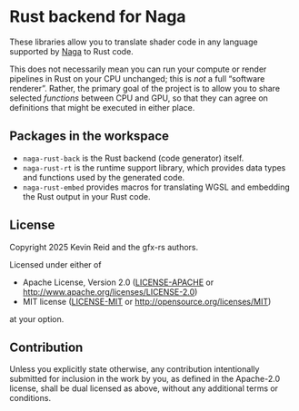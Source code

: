 Rust backend for Naga
=====================

These libraries allow you to translate shader code in any language supported by [Naga]
to Rust code.

This does not necessarily mean you can run your compute or render pipelines in Rust
on your CPU unchanged; this is *not* a full “software renderer”. Rather, the primary goal
of the project is to allow you to share selected *functions* between CPU and GPU, so
that they can agree on definitions that might be executed in either place.

[Naga]: https://crates.io/crates/naga

Packages in the workspace
-------------------------

* `naga-rust-back` is the Rust backend (code generator) itself.
* `naga-rust-rt` is the runtime support library, which provides data types and functions
  used by the generated code.
* `naga-rust-embed` provides macros for translating WGSL and embedding the Rust output
  in your Rust code.

License
-------

Copyright 2025 Kevin Reid and the gfx-rs authors.

Licensed under either of

 * Apache License, Version 2.0
   ([LICENSE-APACHE](LICENSE-APACHE) or http://www.apache.org/licenses/LICENSE-2.0)
 * MIT license
   ([LICENSE-MIT](LICENSE-MIT) or http://opensource.org/licenses/MIT)

at your option.

Contribution
------------

Unless you explicitly state otherwise, any contribution intentionally submitted
for inclusion in the work by you, as defined in the Apache-2.0 license, shall be
dual licensed as above, without any additional terms or conditions.
